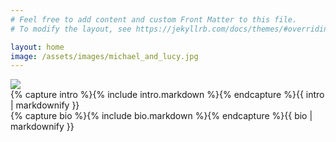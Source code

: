 ```yaml
---
# Feel free to add content and custom Front Matter to this file.
# To modify the layout, see https://jekyllrb.com/docs/themes/#overriding-theme-defaults

layout: home
image: /assets/images/michael_and_lucy.jpg
---
```


<section id="main-image"><img src="{{ page.image | relative_url }}" /></section>

<section id="intro">
{% capture intro %}{% include intro.markdown %}{% endcapture %}{{ intro | markdownify }}
</section>

<section id="more-bio">
{% capture bio %}{% include bio.markdown %}{% endcapture %}{{ bio | markdownify }}
</section>